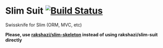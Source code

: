 # Slim Suit [![Build Status](https://travis-ci.org/rakshazi/slim-suit.svg?branch=master)](https://travis-ci.org/rakshazi/slim-suit)

Swissknife for Slim (ORM, MVC, etc)

**Please, use [rakshazi/slim-skeleton](https://github.com/rakshazi/slim-skeleton) instead of using rakshazi/slim-suit directly**
